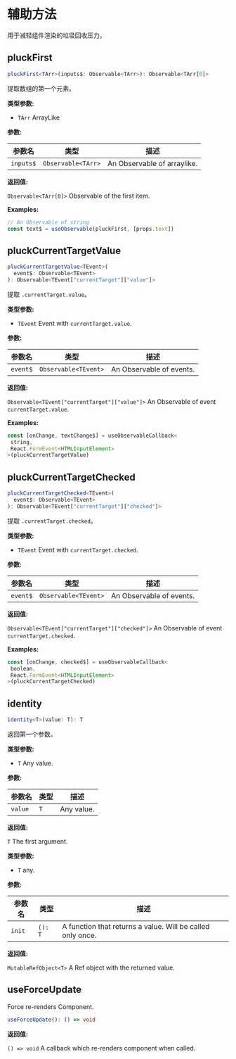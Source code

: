 # 辅助方法

用于减轻组件渲染的垃圾回收压力。

## pluckFirst

```typescript
pluckFirst<TArr>(inputs$: Observable<TArr>): Observable<TArr[0]>
```

提取数组的第一个元素。

**类型参数:**

- `TArr` ArrayLike

**参数:**

参数名 | 类型 | 描述
------ | ------ | ------
`inputs$` | `Observable<TArr>` | An Observable of arraylike.

**返回值:**

`Observable<TArr[0]>` Observable of the first item.

**Examples:**

```typescript
// An Observable of string
const text$ = useObservable(pluckFirst, [props.text])
```

## pluckCurrentTargetValue

```typescript
pluckCurrentTargetValue<TEvent>(
  event$: Observable<TEvent>
): Observable<TEvent["currentTarget"]["value"]>
```

提取 `.currentTarget.value`。

**类型参数:**

- `TEvent` Event with `currentTarget.value`.

**参数:**

参数名 | 类型 | 描述
------ | ------ | ------
`event$` | `Observable<TEvent>` | An Observable of events.

**返回值:**

`Observable<TEvent["currentTarget"]["value"]>` An Observable of event `currentTarget.value`.

**Examples:**

```typescript
const [onChange, textChange$] = useObservableCallback<
 string,
 React.FormEvent<HTMLInputElement>
>(pluckCurrentTargetValue)
```

## pluckCurrentTargetChecked

```typescript
pluckCurrentTargetChecked<TEvent>(
  event$: Observable<TEvent>
): Observable<TEvent["currentTarget"]["checked"]>
```

提取 `.currentTarget.checked`。

**类型参数:**

- `TEvent` Event with `currentTarget.checked`.

**参数:**

参数名 | 类型 | 描述
------ | ------ | ------
`event$` | `Observable<TEvent>` | An Observable of events.

**返回值:**

`Observable<TEvent["currentTarget"]["checked"]>` An Observable of event `currentTarget.checked`.

**Examples:**

```typescript
const [onChange, checked$] = useObservableCallback<
 boolean,
 React.FormEvent<HTMLInputElement>
>(pluckCurrentTargetChecked)
```

## identity

```typescript
identity<T>(value: T): T
```

返回第一个参数。

**类型参数:**

- `T` Any value.

**参数:**

参数名 | 类型 | 描述
------ | ------ | ------
`value` | `T` | Any value.

**返回值:**

`T` The first argument.

**类型参数:**

- `T` any.

**参数:**

参数名 | 类型 | 描述
------ | ------ | ------
`init` | `(): T` | A function that returns a value. Will be called only once.

**返回值:**

`MutableRefObject<T>` A Ref object with the returned value.

## useForceUpdate

Force re-renders Component.

```typescript
useForceUpdate(): () => void
```

**返回值:**

`() => void` A callback which re-renders component when called.
